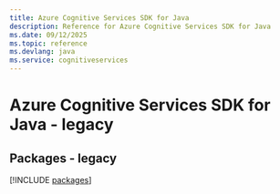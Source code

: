 ```yaml
---
title: Azure Cognitive Services SDK for Java
description: Reference for Azure Cognitive Services SDK for Java
ms.date: 09/12/2025
ms.topic: reference
ms.devlang: java
ms.service: cognitiveservices
---
```

# Azure Cognitive Services SDK for Java - legacy
## Packages - legacy
[!INCLUDE [packages](cognitive-services-index.md)]